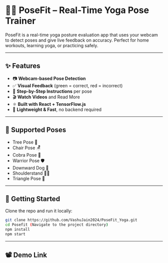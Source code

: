# 🧘‍♀️ PoseFit – Real-Time Yoga Pose Trainer

PoseFit is a real-time yoga posture evaluation app that uses your webcam to detect poses and give live feedback on accuracy. Perfect for home workouts, learning yoga, or practicing safely.

---

## ✨ Features

- 📷 **Webcam-based Pose Detection**
- ✅ **Visual Feedback** (green = correct, red = incorrect)
- 📖 **Step-by-Step Instructions** per pose
- 🎬 **Watch Videos** and Read More
- ⚛️ **Built with React + TensorFlow.js**
- 🧠 **Lightweight & Fast**, no backend required

---

## 🧘 Supported Poses

- Tree Pose 🌳
- Chair Pose 🪑
- Cobra Pose 🐍
- Warrior Pose 🛡️
- Downward Dog 🐶
- Shoulderstand 🤸‍♂️
- Triangle Pose 🔺

---

## 🚀 Getting Started

Clone the repo and run it locally:

```bash
git clone https://github.com/VashuJain2024/PoseFit_Yoga.git
cd Posefit (Navigate to the project directory)
npm install
npm start
```

---

## 📽️ Demo Link